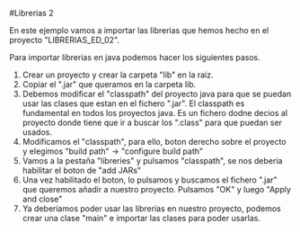 #Librerias 2

En este ejemplo vamos a importar las librerias que hemos hecho en el proyecto "LIBRERIAS_ED_02".

Para importar librerias en java podemos hacer los siguientes pasos.

1. Crear un proyecto y crear la carpeta "lib" en la raiz.
2. Copiar el ".jar" que queramos en la carpeta lib.
3. Debemos modificar el "classpath" del proyecto java para que se puedan usar las clases que estan 
en el fichero ".jar". El classpath es fundamental en todos los proyectos java. Es un fichero dodne decios al proyecto
donde tiene que ir a buscar los ".class" para que puedan ser usados.
4. Modificamos el "classpath", para ello, boton derecho sobre el proyecto y elegimos "build path" -> "configure build path"
5. Vamos a la pestaña "libreries" y pulsamos "classpath", se nos deberia habilitar el boton de "add JARs"
6. Una vez habilitado el boton, lo pulsamos y buscamos el fichero ".jar" que queremos añadir a nuestro proyecto. Pulsamos
"OK" y luego "Apply and close"
7. Ya deberiamos poder usar las librerias en nuestro proyecto, podemos crear una clase "main" e importar las clases para poder usarlas.